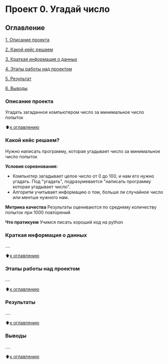 # Проект 0. Угадай число

## Оглавление
[1. Описание проекта](https://github.com/tagunov84/example/tree/main/project_0/readme.md#Описание-проекта)

[2. Какой кейс решаем](https://github.com/tagunov84/example/tree/main/project_0/readme.md#Какой-кейс-решаем)

[3. Краткая информация о данных](https://github.com/tagunov84/example/tree/main/project_0/readme.md#Краткая-информация-о-данных)

[4. Этапы работы над проектом](https://github.com/tagunov84/example/tree/main/project_0/readme.md#Этапы-работы-над-проектом)

[5. Результат](https://github.com/tagunov84/example/tree/main/project_0/readme.md#Результат)

[6. Выводы](https://github.com/tagunov84/example/tree/main/project_0/readme.md#Выводы)

### Описание проекта
Угадать загаданное компьютером число за минимальное число попыток

:arrow_up:[к оглавлению](https://github.com/tagunov84/example/tree/main/project_0/readme.md#Оглавление)


### Какой кейс решаем?
Нужно написать программу, которая угадывает число за минимальное число попыток

**Условия соревнования:**
- Компьютер загадывает целое число от 0 до 100, и нам его нужно угадать. Под "угадать", подразумевается "написать программу которая угадывает число".
- Алгоритм учитывает информацию о том, больше ли случайное число или ментше нужного нам.

**Метрика качества**
Результаты оцениваются по среднему количеству попыток при 1000 повторений

**Что пратикуем**
Учимся писать хороший код на python


### Краткая информация о данных
....

:arrow_up:[к оглавлению](https://github.com/tagunov84/example/tree/main/project_0/readme.md#Оглавление)

### Этапы работы над проектом
....

:arrow_up:[к оглавлению](https://github.com/tagunov84/example/tree/main/project_0/readme.md#Оглавление)

### Результаты
....

:arrow_up:[к оглавлению](https://github.com/tagunov84/example/tree/main/project_0/readme.md#Оглавление)

### Выводы
....

:arrow_up:[к оглавлению](https://github.com/tagunov84/example/tree/main/project_0/readme.md#Оглавление)
